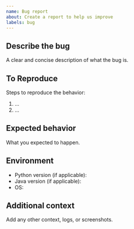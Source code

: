 ```yaml
---
name: Bug report
about: Create a report to help us improve
labels: bug
---
```


## Describe the bug
A clear and concise description of what the bug is.

## To Reproduce
Steps to reproduce the behavior:
1. ...
2. ...

## Expected behavior
What you expected to happen.

## Environment
- Python version (if applicable):
- Java version (if applicable):
- OS:

## Additional context
Add any other context, logs, or screenshots.

